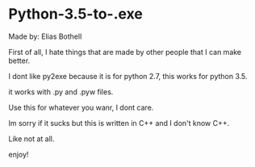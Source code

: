 # Python-3.5-to-.exe

Made by: Elias Bothell

First of all, I hate things that are made by other people that I can make better.

I dont like py2exe because it is for python 2.7, this works for python 3.5.

it works with .py and .pyw files.

Use this for whatever you wanr, I dont care.

Im sorry if it sucks but this is written in C++ and I don't know C++. 


Like not at all.

enjoy!
